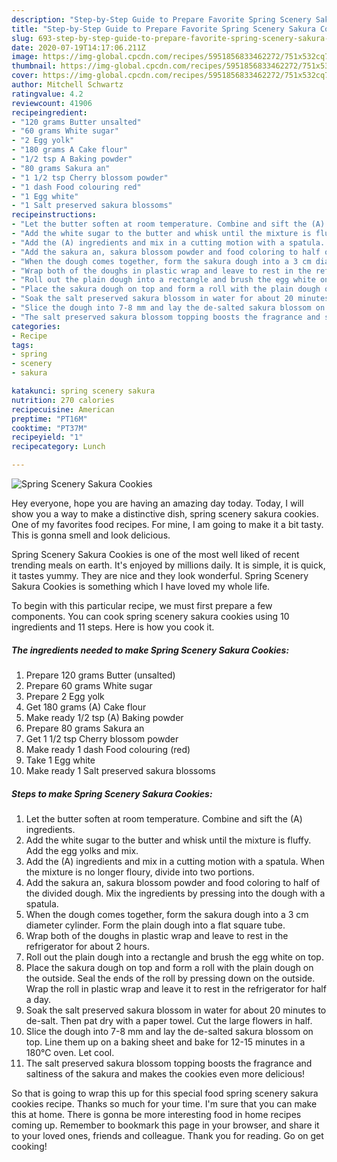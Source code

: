 ```yaml
---
description: "Step-by-Step Guide to Prepare Favorite Spring Scenery Sakura Cookies"
title: "Step-by-Step Guide to Prepare Favorite Spring Scenery Sakura Cookies"
slug: 693-step-by-step-guide-to-prepare-favorite-spring-scenery-sakura-cookies
date: 2020-07-19T14:17:06.211Z
image: https://img-global.cpcdn.com/recipes/5951856833462272/751x532cq70/spring-scenery-sakura-cookies-recipe-main-photo.jpg
thumbnail: https://img-global.cpcdn.com/recipes/5951856833462272/751x532cq70/spring-scenery-sakura-cookies-recipe-main-photo.jpg
cover: https://img-global.cpcdn.com/recipes/5951856833462272/751x532cq70/spring-scenery-sakura-cookies-recipe-main-photo.jpg
author: Mitchell Schwartz
ratingvalue: 4.2
reviewcount: 41906
recipeingredient:
- "120 grams Butter unsalted"
- "60 grams White sugar"
- "2 Egg yolk"
- "180 grams A Cake flour"
- "1/2 tsp A Baking powder"
- "80 grams Sakura an"
- "1 1/2 tsp Cherry blossom powder"
- "1 dash Food colouring red"
- "1 Egg white"
- "1 Salt preserved sakura blossoms"
recipeinstructions:
- "Let the butter soften at room temperature. Combine and sift the (A) ingredients."
- "Add the white sugar to the butter and whisk until the mixture is fluffy. Add the egg yolks and mix."
- "Add the (A) ingredients and mix in a cutting motion with a spatula. When the mixture is no longer floury, divide into two portions."
- "Add the sakura an, sakura blossom powder and food coloring to half of the divided dough. Mix the ingredients by pressing into the dough with a spatula."
- "When the dough comes together, form the sakura dough into a 3 cm diameter cylinder. Form the plain dough into a flat square tube."
- "Wrap both of the doughs in plastic wrap and leave to rest in the refrigerator for about 2 hours."
- "Roll out the plain dough into a rectangle and brush the egg white on top."
- "Place the sakura dough on top and form a roll with the plain dough on the outside. Seal the ends of the roll by pressing down on the outside. Wrap the roll in plastic wrap and leave it to rest in the refrigerator for half a day."
- "Soak the salt preserved sakura blossom in water for about 20 minutes to de-salt. Then pat dry with a paper towel. Cut the large flowers in half."
- "Slice the dough into 7-8 mm and lay the de-salted sakura blossom on top. Line them up on a baking sheet and bake for 12-15 minutes in a 180℃ oven. Let cool."
- "The salt preserved sakura blossom topping boosts the fragrance and saltiness of the sakura and makes the cookies even more delicious!"
categories:
- Recipe
tags:
- spring
- scenery
- sakura

katakunci: spring scenery sakura 
nutrition: 270 calories
recipecuisine: American
preptime: "PT16M"
cooktime: "PT37M"
recipeyield: "1"
recipecategory: Lunch

---
```



![Spring Scenery Sakura Cookies](https://img-global.cpcdn.com/recipes/5951856833462272/751x532cq70/spring-scenery-sakura-cookies-recipe-main-photo.jpg)

Hey everyone, hope you are having an amazing day today. Today, I will show you a way to make a distinctive dish, spring scenery sakura cookies. One of my favorites food recipes. For mine, I am going to make it a bit tasty. This is gonna smell and look delicious.



Spring Scenery Sakura Cookies is one of the most well liked of recent trending meals on earth. It's enjoyed by millions daily. It is simple, it is quick, it tastes yummy. They are nice and they look wonderful. Spring Scenery Sakura Cookies is something which I have loved my whole life.


To begin with this particular recipe, we must first prepare a few components. You can cook spring scenery sakura cookies using 10 ingredients and 11 steps. Here is how you cook it.

<!--inarticleads1-->

##### The ingredients needed to make Spring Scenery Sakura Cookies:

1. Prepare 120 grams Butter (unsalted)
1. Prepare 60 grams White sugar
1. Prepare 2 Egg yolk
1. Get 180 grams (A) Cake flour
1. Make ready 1/2 tsp (A) Baking powder
1. Prepare 80 grams Sakura an
1. Get 1 1/2 tsp Cherry blossom powder
1. Make ready 1 dash Food colouring (red)
1. Take 1 Egg white
1. Make ready 1 Salt preserved sakura blossoms




<!--inarticleads2-->

##### Steps to make Spring Scenery Sakura Cookies:

1. Let the butter soften at room temperature. Combine and sift the (A) ingredients.
1. Add the white sugar to the butter and whisk until the mixture is fluffy. Add the egg yolks and mix.
1. Add the (A) ingredients and mix in a cutting motion with a spatula. When the mixture is no longer floury, divide into two portions.
1. Add the sakura an, sakura blossom powder and food coloring to half of the divided dough. Mix the ingredients by pressing into the dough with a spatula.
1. When the dough comes together, form the sakura dough into a 3 cm diameter cylinder. Form the plain dough into a flat square tube.
1. Wrap both of the doughs in plastic wrap and leave to rest in the refrigerator for about 2 hours.
1. Roll out the plain dough into a rectangle and brush the egg white on top.
1. Place the sakura dough on top and form a roll with the plain dough on the outside. Seal the ends of the roll by pressing down on the outside. Wrap the roll in plastic wrap and leave it to rest in the refrigerator for half a day.
1. Soak the salt preserved sakura blossom in water for about 20 minutes to de-salt. Then pat dry with a paper towel. Cut the large flowers in half.
1. Slice the dough into 7-8 mm and lay the de-salted sakura blossom on top. Line them up on a baking sheet and bake for 12-15 minutes in a 180℃ oven. Let cool.
1. The salt preserved sakura blossom topping boosts the fragrance and saltiness of the sakura and makes the cookies even more delicious!




So that is going to wrap this up for this special food spring scenery sakura cookies recipe. Thanks so much for your time. I'm sure that you can make this at home. There is gonna be more interesting food in home recipes coming up. Remember to bookmark this page in your browser, and share it to your loved ones, friends and colleague. Thank you for reading. Go on get cooking!

